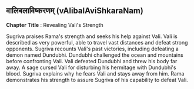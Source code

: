 ## वालिबलाविष्करणम् (vAlibalAviShkaraNam)
**Chapter Title** : Revealing Vali's Strength

Sugriva praises Rama's strength and seeks his help against Vali. Vali is described as very powerful, able to travel vast distances and defeat strong opponents. Sugriva recounts Vali's past victories, including defeating a demon named Dundubhi. Dundubhi challenged the ocean and mountains before confronting Vali. Vali defeated Dundubhi and threw his body far away. A sage cursed Vali for disturbing his hermitage with Dundubhi's blood. Sugriva explains why he fears Vali and stays away from him. Rama demonstrates his strength to assure Sugriva of his capability to defeat Vali.